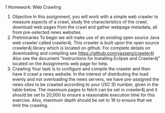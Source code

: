 1
Homework: Web Crawling
1. Objective
In this assignment, you will work with a simple web crawler to measure aspects of a crawl, study the
characteristics of the crawl, download web pages from the crawl and gather webpage metadata, all
from pre-selected news websites.
2. Preliminaries
To begin we will make use of an existing open source Java web crawler called crawler4j. This
crawler is built upon the open source crawler4j library which is located on github. For complete
details on downloading and compiling see
https://github.com/yasserg/crawler4j
Also see the document “Instructions for Installing Eclipse and Crawler4j” located on the
Assignments web page for help.
3. Crawling
Your task is to configure and compile the crawler and then have it crawl a news website. In the
interest of distributing the load evenly and not overloading the news servers, we have pre-assigned
the news sites to be crawled according to your USC ID number, given in the table below.
The maximum pages to fetch can be set in crawler4j and it should be set to 20,000 to ensure a
reasonable execution time for this exercise. Also, maximum depth should be set to 16 to ensure that
we limit the crawling.
